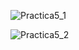 ![Practica5_1](https://github.com/Hangara/Simulacion_por_computadora_Leonel_Rubio/assets/81195386/14536e9f-e260-47bb-8fb1-d99ceb768c8f)


![Practica5_2](https://github.com/Hangara/Simulacion_por_computadora_Leonel_Rubio/assets/81195386/b8a7f730-fa98-488a-9609-7f7a83864b90)
